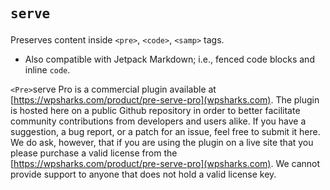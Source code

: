 ## <Pre>serve

Preserves content inside `<pre>`, `<code>`, `<samp>` tags.

- Also compatible with Jetpack Markdown; i.e., fenced code blocks and inline `code`.

`<Pre>`serve Pro is a commercial plugin available at [https://wpsharks.com/product/pre-serve-pro](wpsharks.com). The plugin is hosted here on a public Github repository in order to better facilitate community contributions from developers and users alike. If you have a suggestion, a bug report, or a patch for an issue, feel free to submit it here. We do ask, however, that if you are using the plugin on a live site that you please purchase a valid license from the [https://wpsharks.com/product/pre-serve-pro](wpsharks.com). We cannot provide support to anyone that does not hold a valid license key.
